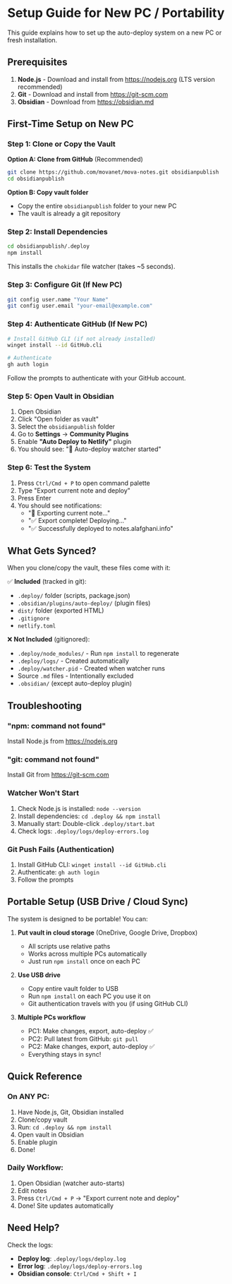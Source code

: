 # Setup Guide for New PC / Portability

This guide explains how to set up the auto-deploy system on a new PC or fresh installation.

## Prerequisites

1. **Node.js** - Download and install from https://nodejs.org (LTS version recommended)
2. **Git** - Download and install from https://git-scm.com
3. **Obsidian** - Download from https://obsidian.md

## First-Time Setup on New PC

### Step 1: Clone or Copy the Vault

**Option A: Clone from GitHub** (Recommended)
```bash
git clone https://github.com/movanet/mova-notes.git obsidianpublish
cd obsidianpublish
```

**Option B: Copy vault folder**
- Copy the entire `obsidianpublish` folder to your new PC
- The vault is already a git repository

### Step 2: Install Dependencies

```bash
cd obsidianpublish/.deploy
npm install
```

This installs the `chokidar` file watcher (takes ~5 seconds).

### Step 3: Configure Git (If New PC)

```bash
git config user.name "Your Name"
git config user.email "your-email@example.com"
```

### Step 4: Authenticate GitHub (If New PC)

```bash
# Install GitHub CLI (if not already installed)
winget install --id GitHub.cli

# Authenticate
gh auth login
```

Follow the prompts to authenticate with your GitHub account.

### Step 5: Open Vault in Obsidian

1. Open Obsidian
2. Click "Open folder as vault"
3. Select the `obsidianpublish` folder
4. Go to **Settings** → **Community Plugins**
5. Enable **"Auto Deploy to Netlify"** plugin
6. You should see: "🚀 Auto-deploy watcher started"

### Step 6: Test the System

1. Press `Ctrl/Cmd + P` to open command palette
2. Type "Export current note and deploy"
3. Press Enter
4. You should see notifications:
   - "📝 Exporting current note..."
   - "✅ Export complete! Deploying..."
   - "✅ Successfully deployed to notes.alafghani.info"

## What Gets Synced?

When you clone/copy the vault, these files come with it:

✅ **Included** (tracked in git):
- `.deploy/` folder (scripts, package.json)
- `.obsidian/plugins/auto-deploy/` (plugin files)
- `dist/` folder (exported HTML)
- `.gitignore`
- `netlify.toml`

❌ **Not Included** (gitignored):
- `.deploy/node_modules/` - Run `npm install` to regenerate
- `.deploy/logs/` - Created automatically
- `.deploy/watcher.pid` - Created when watcher runs
- Source `.md` files - Intentionally excluded
- `.obsidian/` (except auto-deploy plugin)

## Troubleshooting

### "npm: command not found"

Install Node.js from https://nodejs.org

### "git: command not found"

Install Git from https://git-scm.com

### Watcher Won't Start

1. Check Node.js is installed: `node --version`
2. Install dependencies: `cd .deploy && npm install`
3. Manually start: Double-click `.deploy/start.bat`
4. Check logs: `.deploy/logs/deploy-errors.log`

### Git Push Fails (Authentication)

1. Install GitHub CLI: `winget install --id GitHub.cli`
2. Authenticate: `gh auth login`
3. Follow the prompts

## Portable Setup (USB Drive / Cloud Sync)

The system is designed to be portable! You can:

1. **Put vault in cloud storage** (OneDrive, Google Drive, Dropbox)
   - All scripts use relative paths
   - Works across multiple PCs automatically
   - Just run `npm install` once on each PC

2. **Use USB drive**
   - Copy entire vault folder to USB
   - Run `npm install` on each PC you use it on
   - Git authentication travels with you (if using GitHub CLI)

3. **Multiple PCs workflow**
   - PC1: Make changes, export, auto-deploy ✅
   - PC2: Pull latest from GitHub: `git pull`
   - PC2: Make changes, export, auto-deploy ✅
   - Everything stays in sync!

## Quick Reference

### On ANY PC:

1. Have Node.js, Git, Obsidian installed
2. Clone/copy vault
3. Run: `cd .deploy && npm install`
4. Open vault in Obsidian
5. Enable plugin
6. Done!

### Daily Workflow:

1. Open Obsidian (watcher auto-starts)
2. Edit notes
3. Press `Ctrl/Cmd + P` → "Export current note and deploy"
4. Done! Site updates automatically

## Need Help?

Check the logs:
- **Deploy log**: `.deploy/logs/deploy.log`
- **Error log**: `.deploy/logs/deploy-errors.log`
- **Obsidian console**: `Ctrl/Cmd + Shift + I`
